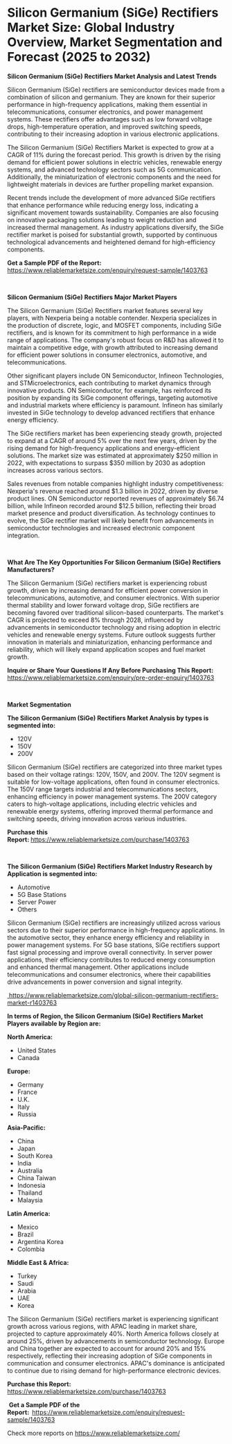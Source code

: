 <p><h1>Silicon Germanium (SiGe) Rectifiers Market Size: Global Industry Overview, Market Segmentation and Forecast (2025 to 2032)</h1></p><p><strong>Silicon Germanium (SiGe) Rectifiers Market Analysis and Latest Trends</strong></p>
<p><p>Silicon Germanium (SiGe) rectifiers are semiconductor devices made from a combination of silicon and germanium. They are known for their superior performance in high-frequency applications, making them essential in telecommunications, consumer electronics, and power management systems. These rectifiers offer advantages such as low forward voltage drops, high-temperature operation, and improved switching speeds, contributing to their increasing adoption in various electronic applications.</p><p>The Silicon Germanium (SiGe) Rectifiers Market is expected to grow at a CAGR of 11% during the forecast period. This growth is driven by the rising demand for efficient power solutions in electric vehicles, renewable energy systems, and advanced technology sectors such as 5G communication. Additionally, the miniaturization of electronic components and the need for lightweight materials in devices are further propelling market expansion.</p><p>Recent trends include the development of more advanced SiGe rectifiers that enhance performance while reducing energy loss, indicating a significant movement towards sustainability. Companies are also focusing on innovative packaging solutions leading to weight reduction and increased thermal management. As industry applications diversify, the SiGe rectifier market is poised for substantial growth, supported by continuous technological advancements and heightened demand for high-efficiency components.</p></p>
<p><strong>Get a Sample PDF of the Report:&nbsp;</strong> <a href="https://www.reliablemarketsize.com/enquiry/request-sample/1403763?utm_campaign=2444&utm_medium=2&utm_source=Github&utm_content=ia&utm_term=28032025&utm_id=silicon-germanium-sige-rectifiers">https://www.reliablemarketsize.com/enquiry/request-sample/1403763</a></p>
<p>&nbsp;</p>
<p><strong>Silicon Germanium (SiGe) Rectifiers Major Market Players</strong></p>
<p><p>The Silicon Germanium (SiGe) Rectifiers market features several key players, with Nexperia being a notable contender. Nexperia specializes in the production of discrete, logic, and MOSFET components, including SiGe rectifiers, and is known for its commitment to high performance in a wide range of applications. The company's robust focus on R&D has allowed it to maintain a competitive edge, with growth attributed to increasing demand for efficient power solutions in consumer electronics, automotive, and telecommunications.</p><p>Other significant players include ON Semiconductor, Infineon Technologies, and STMicroelectronics, each contributing to market dynamics through innovative products. ON Semiconductor, for example, has reinforced its position by expanding its SiGe component offerings, targeting automotive and industrial markets where efficiency is paramount. Infineon has similarly invested in SiGe technology to develop advanced rectifiers that enhance energy efficiency.</p><p>The SiGe rectifiers market has been experiencing steady growth, projected to expand at a CAGR of around 5% over the next few years, driven by the rising demand for high-frequency applications and energy-efficient solutions. The market size was estimated at approximately $250 million in 2022, with expectations to surpass $350 million by 2030 as adoption increases across various sectors.</p><p>Sales revenues from notable companies highlight industry competitiveness: Nexperia's revenue reached around $1.3 billion in 2022, driven by diverse product lines. ON Semiconductor reported revenues of approximately $6.74 billion, while Infineon recorded around $12.5 billion, reflecting their broad market presence and product diversification. As technology continues to evolve, the SiGe rectifier market will likely benefit from advancements in semiconductor technologies and increased electronic component integration.</p></p>
<p>&nbsp;</p>
<p><strong>What Are The Key Opportunities For Silicon Germanium (SiGe) Rectifiers Manufacturers?</strong></p>
<p><p>The Silicon Germanium (SiGe) rectifiers market is experiencing robust growth, driven by increasing demand for efficient power conversion in telecommunications, automotive, and consumer electronics. With superior thermal stability and lower forward voltage drop, SiGe rectifiers are becoming favored over traditional silicon-based counterparts. The market's CAGR is projected to exceed 8% through 2028, influenced by advancements in semiconductor technology and rising adoption in electric vehicles and renewable energy systems. Future outlook suggests further innovation in materials and miniaturization, enhancing performance and reliability, which will likely expand application scopes and fuel market growth.</p></p>
<p><strong>Inquire or Share Your Questions If Any Before Purchasing This Report:</strong> <a href="https://www.reliablemarketsize.com/enquiry/pre-order-enquiry/1403763?utm_campaign=2444&utm_medium=2&utm_source=Github&utm_content=ia&utm_term=28032025&utm_id=silicon-germanium-sige-rectifiers">https://www.reliablemarketsize.com/enquiry/pre-order-enquiry/1403763</a></p>
<p>&nbsp;</p>
<p><strong>Market Segmentation</strong></p>
<p><strong>The Silicon Germanium (SiGe) Rectifiers Market Analysis by types is segmented into:</strong></p>
<p><ul><li>120V</li><li>150V</li><li>200V</li></ul></p>
<p><p>Silicon Germanium (SiGe) rectifiers are categorized into three market types based on their voltage ratings: 120V, 150V, and 200V. The 120V segment is suitable for low-voltage applications, often found in consumer electronics. The 150V range targets industrial and telecommunications sectors, enhancing efficiency in power management systems. The 200V category caters to high-voltage applications, including electric vehicles and renewable energy systems, offering improved thermal performance and switching speeds, driving innovation across various industries.</p></p>
<p><strong>Purchase this Report:&nbsp;</strong><a href="https://www.reliablemarketsize.com/purchase/1403763?utm_campaign=2444&utm_medium=2&utm_source=Github&utm_content=ia&utm_term=28032025&utm_id=silicon-germanium-sige-rectifiers">https://www.reliablemarketsize.com/purchase/1403763</a></p>
<p>&nbsp;</p>
<p><strong>The Silicon Germanium (SiGe) Rectifiers Market Industry Research by Application is segmented into:</strong></p>
<p><ul><li>Automotive</li><li>5G Base Stations</li><li>Server Power</li><li>Others</li></ul></p>
<p><p>Silicon Germanium (SiGe) rectifiers are increasingly utilized across various sectors due to their superior performance in high-frequency applications. In the automotive sector, they enhance energy efficiency and reliability in power management systems. For 5G base stations, SiGe rectifiers support fast signal processing and improve overall connectivity. In server power applications, their efficiency contributes to reduced energy consumption and enhanced thermal management. Other applications include telecommunications and consumer electronics, where their capabilities drive advancements in power conversion and signal integrity.</p></p>
<p><a href="https://www.reliablemarketsize.com/global-silicon-germanium-rectifiers-market-r1403763?utm_campaign=2444&utm_medium=2&utm_source=Github&utm_content=ia&utm_term=28032025&utm_id=silicon-germanium-sige-rectifiers">&nbsp;https://www.reliablemarketsize.com/global-silicon-germanium-rectifiers-market-r1403763</a></p>
<p><strong>In terms of Region, the Silicon Germanium (SiGe) Rectifiers Market Players available by Region are:</strong></p>
<p>
    <p> <strong> North America: </strong>
        <ul>
            <li>United States</li>
            <li>Canada</li>
        </ul>
        </p> 
    <p> <strong> Europe: </strong>
        <ul>
            <li>Germany</li>
            <li>France</li>
            <li>U.K.</li>
            <li>Italy</li>
            <li>Russia</li>
        </ul>
        </p> 
    <p> <strong> Asia-Pacific: </strong>
        <ul>
            <li>China</li>
            <li>Japan</li>
            <li>South Korea</li>
            <li>India</li>
            <li>Australia</li>
            <li>China Taiwan</li>
            <li>Indonesia</li>
            <li>Thailand</li>
            <li>Malaysia</li>
        </ul>
        </p> 
    <p> <strong> Latin America: </strong>
        <ul>
            <li>Mexico</li>
            <li>Brazil</li>
            <li>Argentina Korea</li>
            <li>Colombia</li>
        </ul>
        </p> 
    <p> <strong> Middle East & Africa: </strong>
        <ul>
            <li>Turkey</li>
            <li>Saudi</li>
            <li>Arabia</li>
            <li>UAE</li>
            <li>Korea</li>
        </ul>
    </p>
    </p>
<p><p>The Silicon Germanium (SiGe) rectifiers market is experiencing significant growth across various regions, with APAC leading in market share, projected to capture approximately 40%. North America follows closely at around 25%, driven by advancements in semiconductor technology. Europe and China together are expected to account for around 20% and 15% respectively, reflecting their increasing adoption of SiGe components in communication and consumer electronics. APAC's dominance is anticipated to continue due to rising demand for high-performance electronic devices.</p></p>
<p><strong>Purchase this Report: </strong><a href="https://www.reliablemarketsize.com/purchase/1403763?utm_campaign=2444&utm_medium=2&utm_source=Github&utm_content=ia&utm_term=28032025&utm_id=silicon-germanium-sige-rectifiers">https://www.reliablemarketsize.com/purchase/1403763</a></p>
<p>&nbsp;<strong>Get a Sample PDF of the Report:&nbsp;&nbsp;</strong><a href="https://www.reliablemarketsize.com/enquiry/request-sample/1403763?utm_campaign=2444&utm_medium=2&utm_source=Github&utm_content=ia&utm_term=28032025&utm_id=silicon-germanium-sige-rectifiers">https://www.reliablemarketsize.com/enquiry/request-sample/1403763</a></p>
<p><strong></strong></p>
<p>Check more reports on <a href="https://www.reliablemarketsize.com/?utm_campaign=2444&utm_medium=2&utm_source=Github&utm_content=ia&utm_term=28032025&utm_id=silicon-germanium-sige-rectifiers">https://www.reliablemarketsize.com/</a></p>